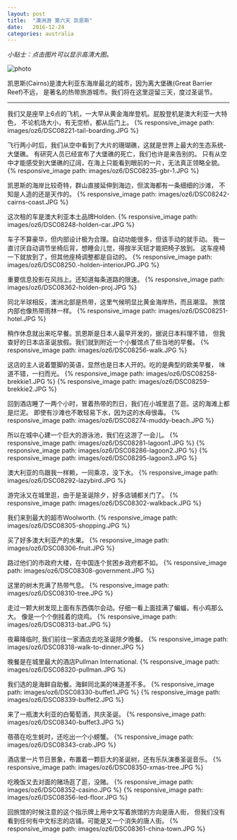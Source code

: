 ```yaml
---
layout: post
title:  "澳洲游 第六天 凯恩斯"
date:   2016-12-24
categories: australia
---
```


*小贴士：点击图片可以显示高清大图。*
 
![photo]({{site.url}}/images/oz6/DSC08239-gbr-2.JPG)

凯恩斯(Cairns)是澳大利亚东海岸最北的城市，因为离大堡礁(Great Barrier Reef)不远，
是著名的热带旅游城市。我们将在这里逗留三天，度过圣诞节。

----------------------- 

我们又是座早上6点的飞机，一大早从黄金海岸登机。屁股登机是澳大利亚一大特色，
不论机场大小，有无空桥，都从后门上。
{% responsive_image path: images/oz6/DSC08221-tail-boarding.JPG %}

飞行两小时后，我们从空中看到了大片的珊瑚礁，这就是世界上最大的生态系统-大堡礁。
有研究人员已经宣布了大堡礁的死亡，我们也许是来告别的。
只有从空中才能感受到大堡礁的辽阔，在海上只能看到眼前的一片，无法真正领略全貌。
{% responsive_image path: images/oz6/DSC08235-gbr-1.JPG %}

凯恩斯的海岸比较奇特，群山直接延伸到海边，但滨海都有一条细细的沙滩，
不知是人造的还是天作的。
{% responsive_image path: images/oz6/DSC08242-cairns-coast.JPG %}

这次租的车是澳大利亚本土品牌Holden.
{% responsive_image path: images/oz6/DSC08248-holden-car.JPG %}

车子不算豪华，但内部设计极为合理。自动功能很多，但该手动的就手动。
我一直讨厌自动调节坐椅后背，想睡会儿觉，得按半天钮才能把椅子放到。
这车座椅一下就放到了，但其他座椅调整都是自动的。
{% responsive_image path: images/oz6/DSC08250.-holden-interiorJPG.JPG %}

重要信息投影在风挡上。还知道每条道路的限速。
{% responsive_image path: images/oz6/DSC08362-holden-proj.JPG %}

同北半球相反，澳洲北部是热带，这里气候明显比黄金海岸热，而且潮湿。
旅馆内部也像热带雨林一样。
{% responsive_image path: images/oz6/DSC08251-hotel.JPG %}

稍作休息就出来吃早餐。凯恩斯是日本人最早开发的，据说日本料理不错，
但我查好的日本店圣诞放假。我们就到附近一个小餐馆点了些当地的早餐。
{% responsive_image path: images/oz6/DSC08256-walk.JPG %}

这店的主人说着蹩脚的英语，显然也是日本人开的。吃的是典型的欧美早餐，
味道不错，一扫而光。
{% responsive_image path: images/oz6/DSC08258-brekkie1.JPG %}
{% responsive_image path: images/oz6/DSC08259-brekkie2.JPG %}

回到酒店睡了一两个小时，冒着热带的烈日，我们在小城里逛了逛。这的海滩上都是烂泥。
即使有沙滩也不敢轻易下水，因为这的水母很毒。
{% responsive_image path: images/oz6/DSC08274-muddy-beach.JPG %}

所以在城中心建一个巨大的游泳池，我们在这游了一会儿。
{% responsive_image path: images/oz6/DSC08281-lagoon1.JPG %}
{% responsive_image path: images/oz6/DSC08286-lagoon2.JPG %}
{% responsive_image path: images/oz6/DSC08295-lagoon3.JPG %}

澳大利亚的鸟跟我一样赖，一同乘凉，没下水。
{% responsive_image path: images/oz6/DSC08292-lazybird.JPG %}

游完泳又在城里逛，由于是圣诞除夕，好多店铺都关门了。
{% responsive_image path: images/oz6/DSC08302-walkback.JPG %}

我们来到最大的超市Woolworth.
{% responsive_image path: images/oz6/DSC08305-shopping.JPG %}

买了好多澳大利亚产的水果。
{% responsive_image path: images/oz6/DSC08306-fruit.JPG %}

路过他们的市政府大楼，在中国连个贫困乡政府都不如。
{% responsive_image path: images/oz6/DSC08308-government.JPG %}

这里的树木充满了热带气息。
{% responsive_image path: images/oz6/DSC08310-tree.JPG %}

走过一颗大树发现上面有东西偶尔会动。仔细一看上面挂满了蝙蝠，有小鸡那么大。
像是一个个倒挂着的烧鸡。
{% responsive_image path: images/oz6/DSC08313-bat.JPG %}

夜幕降临时, 我们前往一家酒店去吃圣诞除夕晚餐。
{% responsive_image path: images/oz6/DSC08318-walk-to-dinner.JPG %}

晚餐是在城里最大的酒店Pullman International.
{% responsive_image path: images/oz6/DSC08320-pullman.JPG %}

我们选的是海鲜自助餐。海鲜同北美的味道差不多。
{% responsive_image path: images/oz6/DSC08330-buffet1.JPG %}
{% responsive_image path: images/oz6/DSC08339-buffet2.JPG %}

来了一瓶澳大利亚的白葡萄酒，共庆圣诞。
{% responsive_image path: images/oz6/DSC08340-buffet3.JPG %}

蓓蓓在吃生蚝时，还吃出一个小螃蟹。
{% responsive_image path: images/oz6/DSC08343-crab.JPG %}

酒店里一片节日景象，布置着一颗巨大的圣诞树，还有乐队演奏圣诞音乐。
{% responsive_image path: images/oz6/DSC08350-xmas-tree.JPG %}

吃晚饭又去对面的赌场逛了逛，没赌。
{% responsive_image path: images/oz6/DSC08352-casino.JPG %}
{% responsive_image path: images/oz6/DSC08356-led-floor.JPG %}

回旅馆的时候注意的这个指示牌上用中文写着旅馆的方向是唐人街，
但我们没有看到任何有中文标志的店铺。可能是又一个消失的唐人街。
{% responsive_image path: images/oz6/DSC08361-china-town.JPG %}
